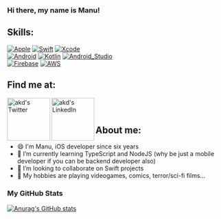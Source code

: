 ### Hi there, my name is Manu!

## Skills:
[![Apple](https://img.shields.io/badge/iOS-00a2ff?style=for-the-badge&logo=apple&logoColor=white&color=1DA1F2)]()
[![Swift](https://img.shields.io/badge/Swift-FA7343?style=for-the-badge&logo=swift&logoColor=white)]()
[![Xcode](https://img.shields.io/badge/Xcode-00a2ff?style=for-the-badge&logo=xcode&logoColor=white)]()
</br>
[![Android](https://img.shields.io/badge/Android-A4C639?style=for-the-badge&logo=android&logoColor=white)]()
[![Kotlin](https://img.shields.io/badge/Kotlin-0095D5?style=for-the-badge&logo=kotlin&logoColor=white)]()
[![Android_Studio](https://img.shields.io/badge/Android_Studio-A4C639?style=for-the-badge&logo=android-studio&logoColor=white)]()
</br>
[![Firebase](https://img.shields.io/badge/Firebase-FA7343?style=for-the-badge&logo=firebase&logoColor=white)]()
[![AWS](https://img.shields.io/badge/AWS-232F3E?style=for-the-badge&logo=amazon-aws&logoColor=white)]()

## Find me at:

<a href="https://twitter.com/MRBenzex">
<img align="left" alt="akd's Twitter" width="100px" src="https://img.shields.io/badge/Twitter-blue?style=for-the-badge&logo=Twitter&logoColor=white&color=1DA1F2" />
</a>
<a href="https://www.linkedin.com/in/manuel-rodr%C3%ADguez-sebasti%C3%A1n-aab89813a/">
<img align="left" alt="akd's LinkedIn" width="100px" src="https://img.shields.io/badge/LinkedIn-blue?style=for-the-badge&logo=LinkedIn&logoColor=white&color=0e76a8" />
</a>
<br><br>

## About me:

- 😄 I'm Manu, iOS developer since six years
- 🌱 I’m currently learning TypeScript and NodeJS (why be just a mobile developer if you can be backend developer also)
- 👯 I’m looking to collaborate on Swift projects
- 👾 My hobbies are playing videogames, comics, terror/sci-fi films...

### My GitHub Stats
[![Anurag's GitHub stats](https://github-readme-stats.vercel.app/api?username=mrodsebastian&show_icons=true&include_all_commits=true)](https://github.com/anuraghazra/github-readme-stats)
